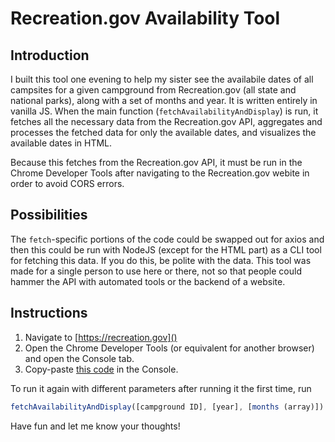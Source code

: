 # Recreation.gov Availability Tool
## Introduction
I built this tool one evening to help my sister see the availabile dates of all campsites
for a given campground from Recreation.gov (all state and national parks), along with a set of months and year. It is written entirely in vanilla JS.  When the main function
(`fetchAvailabilityAndDisplay`) is run, it fetches all the necessary data from
the Recreation.gov API, aggregates and processes the fetched data for only the
available dates, and visualizes the available dates in HTML.

Because this fetches from the Recreation.gov API, it must be run in the Chrome
Developer Tools after navigating to the Recreation.gov webite in order to avoid CORS
errors.

## Possibilities
The `fetch`-specific portions of the code could be swapped out for
axios and then this could be run with NodeJS (except for the HTML part) as
a CLI tool for fetching this data.  If you do this, be polite with the data.  This tool was made for a single person to use here or there, not so that people could hammer the API with automated tools or the backend of a website. 

## Instructions
1. Navigate to [https://recreation.gov]()
2. Open the Chrome Developer Tools (or equivalent for another browser) and open the Console tab.
3. Copy-paste [this code](/recreationGovAvailability.js) in the Console.

To run it again with different parameters after running it the first time, run
```javascript
fetchAvailabilityAndDisplay([campground ID], [year], [months (array)])
```

Have fun and let me know your thoughts!
